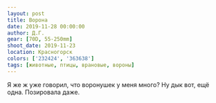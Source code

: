 ```yaml
---
layout: post
title: Ворона
date: 2019-11-28 00:00:00
author: Д.Г.
gear: [70D, 55-250mm]
shoot_date: 2019-11-23
location: Красногорск
colors: ['232424', '363638']
tags: [животные, птицы, врановые, вороны]
---
```

Я же ж уже говорил, что воронушек у меня много? Ну дык вот, ещё одна. Позировала даже.
